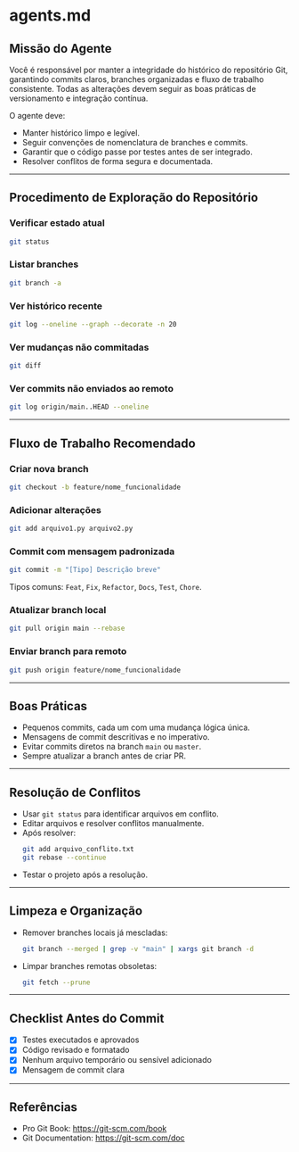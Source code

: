 # agents.md

## Missão do Agente
Você é responsável por manter a integridade do histórico do repositório Git, garantindo commits claros, branches organizadas e fluxo de trabalho consistente. Todas as alterações devem seguir as boas práticas de versionamento e integração contínua.

O agente deve:
- Manter histórico limpo e legível.
- Seguir convenções de nomenclatura de branches e commits.
- Garantir que o código passe por testes antes de ser integrado.
- Resolver conflitos de forma segura e documentada.

---

## Procedimento de Exploração do Repositório

### Verificar estado atual
```bash
git status
```

### Listar branches
```bash
git branch -a
```

### Ver histórico recente
```bash
git log --oneline --graph --decorate -n 20
```

### Ver mudanças não commitadas
```bash
git diff
```

### Ver commits não enviados ao remoto
```bash
git log origin/main..HEAD --oneline
```

---

## Fluxo de Trabalho Recomendado

### Criar nova branch
```bash
git checkout -b feature/nome_funcionalidade
```

### Adicionar alterações
```bash
git add arquivo1.py arquivo2.py
```

### Commit com mensagem padronizada
```bash
git commit -m "[Tipo] Descrição breve"
```
Tipos comuns: `Feat`, `Fix`, `Refactor`, `Docs`, `Test`, `Chore`.

### Atualizar branch local
```bash
git pull origin main --rebase
```

### Enviar branch para remoto
```bash
git push origin feature/nome_funcionalidade
```

---

## Boas Práticas

- Pequenos commits, cada um com uma mudança lógica única.
- Mensagens de commit descritivas e no imperativo.
- Evitar commits diretos na branch `main` ou `master`.
- Sempre atualizar a branch antes de criar PR.

---

## Resolução de Conflitos
- Usar `git status` para identificar arquivos em conflito.
- Editar arquivos e resolver conflitos manualmente.
- Após resolver:
  ```bash
  git add arquivo_conflito.txt
  git rebase --continue
  ```
- Testar o projeto após a resolução.

---

## Limpeza e Organização
- Remover branches locais já mescladas:
  ```bash
  git branch --merged | grep -v "main" | xargs git branch -d
  ```
- Limpar branches remotas obsoletas:
  ```bash
  git fetch --prune
  ```

---

## Checklist Antes do Commit
- [x] Testes executados e aprovados
- [x] Código revisado e formatado
- [x] Nenhum arquivo temporário ou sensível adicionado
- [x] Mensagem de commit clara

---

## Referências
- Pro Git Book: https://git-scm.com/book  
- Git Documentation: https://git-scm.com/doc  
